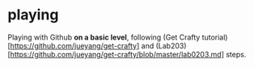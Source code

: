 # playing
Playing with Github <b>on a basic level</b>, following (Get Crafty tutorial)[https://github.com/jueyang/get-crafty] and (Lab203)[https://github.com/jueyang/get-crafty/blob/master/lab0203.md] steps.<p>


